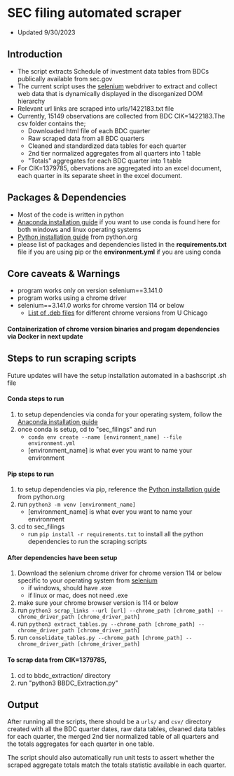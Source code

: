 # SEC filing automated scraper
* Updated 9/30/2023
## Introduction
* The script extracts Schedule of investment data tables from BDCs publically available from sec.gov 
* The current script uses the [selenium](https://selenium-python.readthedocs.io/installation.html#introduction) webdriver to extract and collect web data that is dynamically displayed in the disorganized DOM hierarchy 
* Relevant url links are scraped into urls/1422183.txt file
* Currently, 15149 observations are collected from BDC CIK=1422183.The csv folder contains the;
    * Downloaded html file of each BDC quarter 
    * Raw scraped data from all BDC quarters
    * Cleaned and standardized data tables for each quarter
    * 2nd tier normalized aggregates from all quarters into 1 table
    * "Totals" aggregates for each BDC quarter into 1 table
* For CIK=1379785, obervations are aggregated into an excel document, each quarter in its separate sheet in the excel document.

## Packages & Dependencies
* Most of the code is written in python
* [Anaconda installation guide](https://docs.anaconda.com/free/anaconda/install/index.html) if you want to use conda is found here for both windows and linux operating systems
* [Python installation guide](https://www.python.org/downloads/) from python.org
* please list of packages and dependencies listed in the **requirements.txt** file if you are using pip or the **environment.yml** if you are using conda

## Core caveats & Warnings
* program works only on version selenium==3.141.0
* program works using a chrome driver
* selenium==3.141.0 works for chrome version 114 or below
    * [List of .deb files](http://mirror.cs.uchicago.edu/google-chrome/pool/main/g/google-chrome-stable/) for different chrome versions from U Chicago
#### Containerization of chrome version binaries and progam dependencies via Docker in next update

## Steps to run scraping scripts
Future updates will have the setup installation automated in a bashscript .sh file
#### Conda steps to run
1. to setup dependencies via conda for your operating system, follow the [Anaconda installation guide](https://docs.anaconda.com/free/anaconda/install/index.html)
2. once conda is setup, cd to "sec_filings" and run
    *  ```conda env create --name [environment_name] --file environment.yml```
    * [environment_name] is what ever you want to name your environment

#### Pip steps to run
1. to setup dependencies via pip, reference the [Python installation guide](https://www.python.org/downloads/) from python.org
2. run ```python3 -m venv [environment_name]```
    * [environment_name] is what ever you want to name your environment
3. cd to sec_filings
    *  run ```pip install -r requirements.txt``` to install all the python dependencies to run the scraping scripts

#### After dependencies have been setup
1. Download the selenium chrome driver for chrome version 114 or below specific to your operating system from [selenium](https://selenium-python.readthedocs.io/installation.html#introduction)
    * if windows, should have .exe
    * if linux or mac, does not need .exe
2.  make sure your chrome browser version is 114 or below
3. run ```python3 scrap_links --url [url] --chrome_path [chrome_path] --chrome_driver_path [chrome_driver_path]```
4. run ```python3 extract_tables.py --chrome_path [chrome_path] --chrome_driver_path [chrome_driver_path]```
5. run ```consolidate_tables.py --chrome_path [chrome_path] --chrome_driver_path [chrome_driver_path]```
#### To scrap data from CIK=1379785,
1. cd to bbdc_extraction/ directory
2. run "python3 BBDC_Extraction.py"

## Output 
After running all the scripts, there should be a ```urls/``` and ```csv/``` directory created with all the BDC quarter dates, raw data tables, cleaned data tables for each quarter, the merged 2nd tier normalized table of all quarters and the totals aggregates for each quarter in one table.

The script should also automatically run unit tests to assert whether the scraped aggregate totals match the totals statistic available in each quarter.



